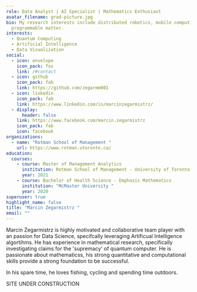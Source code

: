 ```yaml
---
role: Data Analyst | AI Specialist | Mathematics Enthusiast
avatar_filename: grad-picture.jpg
bio: My research interests include distributed robotics, mobile computing and
  programmable matter.
interests:
  - Quantum Computing
  - Artificial Intelligence
  - Data Visualization
social:
  - icon: envelope
    icon_pack: fas
    link: /#contact
  - icon: github
    icon_pack: fab
    link: https://github.com/zegarmm001
  - icon: linkedin
    icon_pack: fab
    link: https://www.linkedin.com/in/marcinzegarmistrz/
  - display:
      header: false
    link: https://www.facebook.com/marcin.zegarmistrz
    icon_pack: fab
    icon: facebook
organizations:
  - name: "Rotman School of Management "
    url: https://www.rotman.utoronto.ca/
education:
  courses:
    - course: Master of Management Analytics
      institution: Rotman School of Management - University of Toronto
      year: 2021
    - course: Bachelor of Health Science - Emphasis Mathematics
      institution: "McMaster University "
      year: 2020
superuser: true
highlight_name: false
title: "Marcin Zegarmistrz "
email: ""
---
```

Marcin Zegarmistrz is highly motivated and collaborative team player with an passion for Data Science, specifcally leveraging Artificual Intelligence algortihms. He has experience in mathematical research, specifically investigating claims for the 'supremacy' of quantum computer. He is passionate about mathematicss, his strong quantitative and computational skills provide a strong foundation to be successful.

In his spare time, he loves fishing, cycling and spending time outdoors.



SITE UNDER CONSTRUCTION